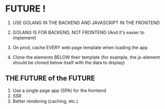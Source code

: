# FUTURE !

1. USE GOLANG IN THE BACKEND AND JAVASCRIPT IN THE FRONTEND
2. GOLANG IS FOR BACKEND, NOT FRONTEND (And it's easier to implement)

3. On prod, cache EVERY web page template when loading the app
4. Clone the elements BELOW their template (for example, the js-element should be cloned below itself with the data to display)

## THE FUTURE of the FUTURE
1. Use a single page app (SPA) for the frontend
2. SSR
3. Better rendering (caching, etc.)
